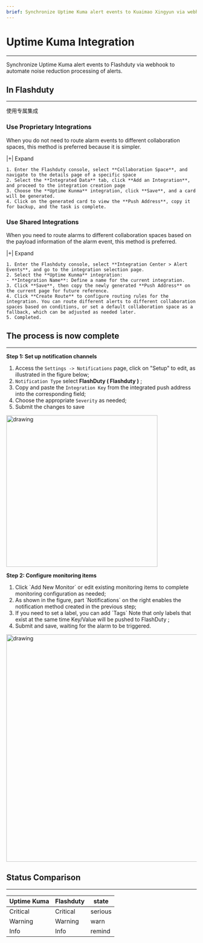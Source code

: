 ```yaml
---
brief: Synchronize Uptime Kuma alert events to Kuaimao Xingyun via webhook to automate noise reduction processing of alerts
---
```


# Uptime Kuma Integration

---

Synchronize Uptime Kuma alert events to Flashduty via webhook to automate noise reduction processing of alerts.

## In Flashduty
---
使用专属集成

### Use Proprietary Integrations

When you do not need to route alarm events to different collaboration spaces, this method is preferred because it is simpler.

|+| Expand

    1. Enter the Flashduty console, select **Collaboration Space**, and navigate to the details page of a specific space
    2. Select the **Integrated Data** tab, click **Add an Integration**, and proceed to the integration creation page
    3. Choose the **Uptime Kunma** integration, click **Save**, and a card will be generated.
    4. Click on the generated card to view the **Push Address**, copy it for backup, and the task is complete.

### Use Shared Integrations

When you need to route alarms to different collaboration spaces based on the payload information of the alarm event, this method is preferred.

|+| Expand

    1. Enter the Flashduty console, select **Integration Center > Alert Events**, and go to the integration selection page.
    2. Select the **Uptime Kunma** integration:
    - **Integration Name**: Define a name for the current integration.
    3. Click **Save**, then copy the newly generated **Push Address** on the current page for future reference.
    4. Click **Create Route** to configure routing rules for the integration. You can route different alerts to different collaboration spaces based on conditions, or set a default collaboration space as a fallback, which can be adjusted as needed later.
    5. Completed.

## The process is now complete
---
**Step 1: Set up notification channels**

1. Access the `Settings -> Notifications` page, click on "Setup" to edit, as illustrated in the figure below;
2. `Notification Type` select **FlashDuty ( Flashduty )** ;
3. Copy and paste the `Integration Key` from the integrated push address into the corresponding field;
4. Choose the appropriate `Severity` as needed;
5. Submit the changes to save

<img alt="drawing" width="400" src="https://fcdoc.github.io/img/qhNB9d5__aqCBTrcBAcfGYP5YeeaAAdrSxF3KlQjg6M.avif" />

**Step 2: Configure monitoring items**

<div id="!"><ol><li>Click `Add New Monitor` or edit existing monitoring items to complete monitoring configuration as needed;</li><li> As shown in the figure, part `Notifications` on the right enables the notification method created in the previous step;</li><li> If you need to set a label, you can add `Tags` Note that only labels that exist at the same time Key/Value will be pushed to FlashDuty ;</li><li> Submit and save, waiting for the alarm to be triggered.</li></ol><img alt="drawing" width="600" src="https://fcdoc.github.io/img/MhOsvqHsYIku4nGsClITGQNGpNqg1ceKLBKd6xcN_P0.avif"></div>

## Status Comparison
---
<div class="md-block">

| Uptime Kuma  |  Flashduty  | state |
| ------------ | -------- | ---- |
| Critical     | Critical | serious |
| Warning     | Warning  | warn |
| Info     | Info     | remind |

</div>